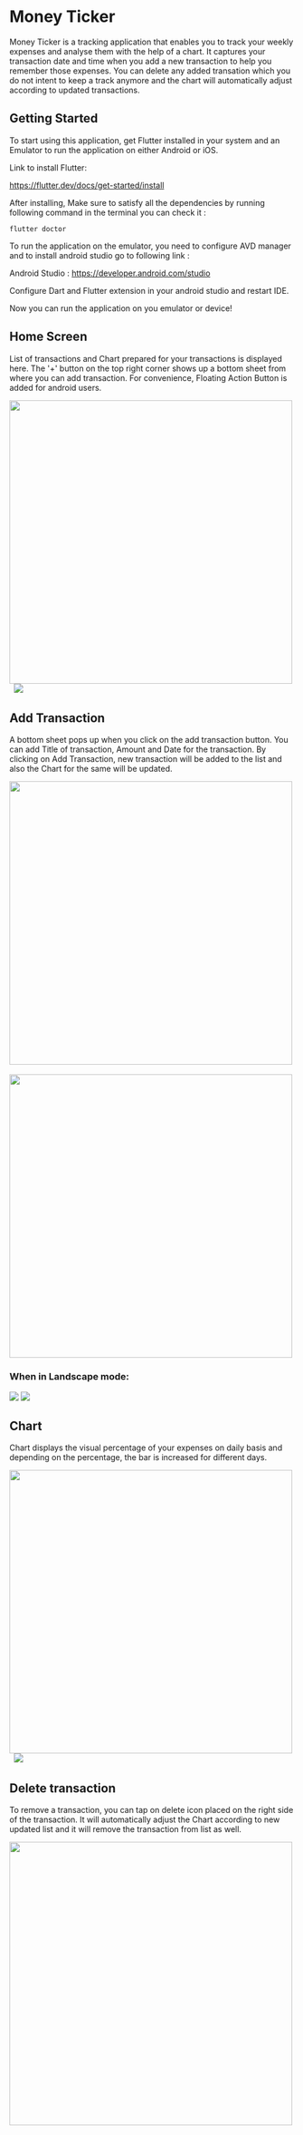 # Money Ticker

Money Ticker is a tracking application that enables you to track your weekly expenses and analyse them with the help of a chart. It captures your transaction date and time when you add a new transaction to help you remember those expenses. You can delete any added transation which you do not intent to keep a track anymore and the chart will automatically adjust according to updated transactions.

## Getting Started

To start using this application, get Flutter installed in your system and an Emulator to run the application on either Android or iOS.

Link to install Flutter: 

https://flutter.dev/docs/get-started/install

After installing, Make sure to satisfy all the dependencies by running following command in the terminal you can check it :

```
flutter doctor
```
To run the application on the emulator, you need to configure AVD manager and to install android studio go to following link :

Android Studio : https://developer.android.com/studio

Configure Dart and Flutter extension in your android studio and restart IDE. 

Now you can run the application on you emulator or device!



## Home Screen
List of transactions and Chart prepared for your transactions is displayed here. The '+' button on the top right corner shows up a bottom sheet from where you can add transaction. For convenience, Floating Action Button is added for android users.

<img src="/assets/images/Screenshot%201.jpg" height=500> &nbsp; <img src="/assets/images/Screenshot%206.jpg">


## Add Transaction
A bottom sheet pops up when you click on the add transaction button. You can add Title of transaction, Amount and Date for the transaction. By clicking on Add Transaction, new transaction will be added to the list and also the Chart for the same will be updated.

<img src="/assets/images/Screenshot%202.jpg" height=500> &nbsp; &nbsp; &nbsp; <img src="/assets/images/Screenshot%203.jpg" height=500>

### When in Landscape mode: 
<img src="/assets/images/Screenshot%207.jpg" > <img src="/assets/images/Screenshot%208.jpg" >

  
## Chart

Chart displays the visual percentage of your expenses on daily basis and depending on the percentage, the bar is increased for different days.

<img src="/assets/images/Screenshot%204.jpg" height=500> &nbsp; <img src="/assets/images/Screenshot%209.jpg">

## Delete transaction
To remove a transaction, you can tap on delete icon placed on the right side of the transaction. It will automatically adjust the Chart according to new updated list and it will remove the transaction from list as well.

<img src="/assets/images/Screenshot%205.jpg" height=500>


